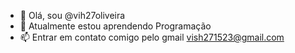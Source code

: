 - 👋 Olá, sou @vih27oliveira
- 🌱 Atualmente estou aprendendo Programação
- 📫 Entrar em contato comigo pelo gmail vish271523@gmail.com 


<!---
vih27oliveira/vih27oliveira is a ✨ special ✨ repository because its `README.md` (this file) appears on your GitHub profile.
You can click the Preview link to take a look at your changes.
--->
